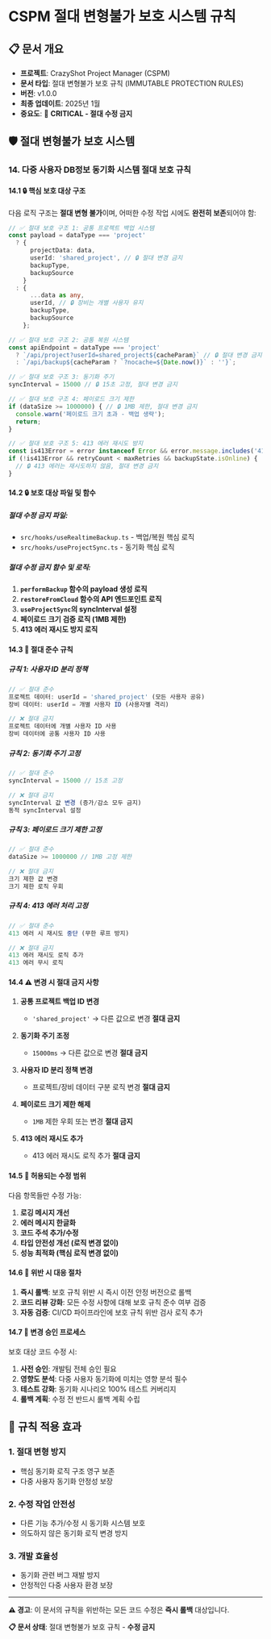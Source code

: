# CSPM 절대 변형불가 보호 시스템 규칙

## 📋 문서 개요
- **프로젝트**: CrazyShot Project Manager (CSPM)
- **문서 타입**: 절대 변형불가 보호 규칙 (IMMUTABLE PROTECTION RULES)
- **버전**: v1.0.0
- **최종 업데이트**: 2025년 1월
- **중요도**: 🔴 **CRITICAL - 절대 수정 금지**

## 🛡️ 절대 변형불가 보호 시스템

### 14. 다중 사용자 DB정보 동기화 시스템 절대 보호 규칙

#### 14.1 **🔒 핵심 보호 대상 구조**

다음 로직 구조는 **절대 변형 불가**이며, 어떠한 수정 작업 시에도 **완전히 보존**되어야 함:

```typescript
// ✅ 절대 보호 구조 1: 공통 프로젝트 백업 시스템
const payload = dataType === 'project' 
  ? { 
      projectData: data, 
      userId: 'shared_project', // 🔒 절대 변경 금지
      backupType, 
      backupSource 
    }
  : { 
      ...data as any, 
      userId, // 🔒 장비는 개별 사용자 유지
      backupType, 
      backupSource 
    };

// ✅ 절대 보호 구조 2: 공통 복원 시스템
const apiEndpoint = dataType === 'project' 
  ? `/api/project?userId=shared_project${cacheParam}` // 🔒 절대 변경 금지
  : `/api/backup${cacheParam ? `?nocache=${Date.now()}` : ''}`;

// ✅ 절대 보호 구조 3: 동기화 주기
syncInterval = 15000 // 🔒 15초 고정, 절대 변경 금지

// ✅ 절대 보호 구조 4: 페이로드 크기 제한
if (dataSize >= 1000000) { // 🔒 1MB 제한, 절대 변경 금지
  console.warn('페이로드 크기 초과 - 백업 생략');
  return;
}

// ✅ 절대 보호 구조 5: 413 에러 재시도 방지
const is413Error = error instanceof Error && error.message.includes('413');
if (!is413Error && retryCount < maxRetries && backupState.isOnline) {
  // 🔒 413 에러는 재시도하지 않음, 절대 변경 금지
}
```

#### 14.2 **🔒 보호 대상 파일 및 함수**

##### **절대 수정 금지 파일:**
- `src/hooks/useRealtimeBackup.ts` - 백업/복원 핵심 로직
- `src/hooks/useProjectSync.ts` - 동기화 핵심 로직

##### **절대 수정 금지 함수 및 로직:**
1. **`performBackup` 함수의 payload 생성 로직**
2. **`restoreFromCloud` 함수의 API 엔드포인트 로직**
3. **`useProjectSync`의 syncInterval 설정**
4. **페이로드 크기 검증 로직 (1MB 제한)**
5. **413 에러 재시도 방지 로직**

#### 14.3 **🚨 절대 준수 규칙**

##### **규칙 1: 사용자 ID 분리 정책**
```typescript
// ✅ 절대 준수
프로젝트 데이터: userId = 'shared_project' (모든 사용자 공유)
장비 데이터: userId = 개별 사용자 ID (사용자별 격리)

// ❌ 절대 금지
프로젝트 데이터에 개별 사용자 ID 사용
장비 데이터에 공통 사용자 ID 사용
```

##### **규칙 2: 동기화 주기 고정**
```typescript
// ✅ 절대 준수
syncInterval = 15000 // 15초 고정

// ❌ 절대 금지
syncInterval 값 변경 (증가/감소 모두 금지)
동적 syncInterval 설정
```

##### **규칙 3: 페이로드 크기 제한 고정**
```typescript
// ✅ 절대 준수
dataSize >= 1000000 // 1MB 고정 제한

// ❌ 절대 금지
크기 제한 값 변경
크기 제한 로직 우회
```

##### **규칙 4: 413 에러 처리 고정**
```typescript
// ✅ 절대 준수
413 에러 시 재시도 중단 (무한 루프 방지)

// ❌ 절대 금지
413 에러 재시도 로직 추가
413 에러 무시 로직
```

#### 14.4 **⚠️ 변경 시 절대 금지 사항**

1. **공통 프로젝트 백업 ID 변경**
   - `'shared_project'` → 다른 값으로 변경 **절대 금지**

2. **동기화 주기 조정**
   - `15000ms` → 다른 값으로 변경 **절대 금지**

3. **사용자 ID 분리 정책 변경**
   - 프로젝트/장비 데이터 구분 로직 변경 **절대 금지**

4. **페이로드 크기 제한 해제**
   - `1MB` 제한 우회 또는 변경 **절대 금지**

5. **413 에러 재시도 추가**
   - 413 에러 재시도 로직 추가 **절대 금지**

#### 14.5 **🔧 허용되는 수정 범위**

다음 항목들만 수정 가능:

1. **로깅 메시지 개선**
2. **에러 메시지 한글화**
3. **코드 주석 추가/수정**
4. **타입 안전성 개선 (로직 변경 없이)**
5. **성능 최적화 (핵심 로직 변경 없이)**

#### 14.6 **🚨 위반 시 대응 절차**

1. **즉시 롤백**: 보호 규칙 위반 시 즉시 이전 안정 버전으로 롤백
2. **코드 리뷰 강화**: 모든 수정 사항에 대해 보호 규칙 준수 여부 검증
3. **자동 검증**: CI/CD 파이프라인에 보호 규칙 위반 검사 로직 추가

#### 14.7 **📝 변경 승인 프로세스**

보호 대상 코드 수정 시:

1. **사전 승인**: 개발팀 전체 승인 필요
2. **영향도 분석**: 다중 사용자 동기화에 미치는 영향 분석 필수
3. **테스트 강화**: 동기화 시나리오 100% 테스트 커버리지
4. **롤백 계획**: 수정 전 반드시 롤백 계획 수립

## 🎯 **규칙 적용 효과**

### **1. 절대 변형 방지**
- 핵심 동기화 로직 구조 영구 보존
- 다중 사용자 동기화 안정성 보장

### **2. 수정 작업 안전성**
- 다른 기능 추가/수정 시 동기화 시스템 보호
- 의도하지 않은 동기화 로직 변경 방지

### **3. 개발 효율성**
- 동기화 관련 버그 재발 방지
- 안정적인 다중 사용자 환경 보장

---

**⚠️ 경고**: 이 문서의 규칙을 위반하는 모든 코드 수정은 **즉시 롤백** 대상입니다.

**📋 문서 상태**: 절대 변형불가 보호 규칙 - **수정 금지**
